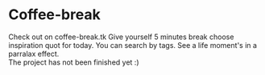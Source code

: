 # Coffee-break 
Check out on coffee-break.tk
Give yourself 5 minutes break choose inspiration quot for today. You can search by tags. See a life moment's in a parralax effect.  
The project has not been finished yet :) 